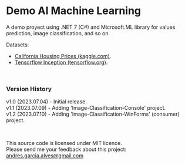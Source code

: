 # Demo AI Machine Learning

A demo proyect using .NET 7 (C#) and Microsoft.ML library for values prediction, image classification, and so on.

Datasets:
- [California Housing Prices (kaggle.com)](https://www.kaggle.com/camnugent/california-housing-prices).
- [Tensorflow Inception (tensorflow.org)](https://storage.googleapis.com/download.tensorflow.org/models/inception5h.zip).

&nbsp;

### Version History

v1.0 (2023.07.04) - Initial release.  
v1.1 (2023.07.09) - Adding 'Image-Classification-Console' project.  
v1.2 (2023.07.10) - Adding 'Image-Classification-WinForms' (consumer) project.  

&nbsp;

This source code is licensed under MIT licence.  
Please send me your feedback about this project: andres.garcia.alves@gmail.com
